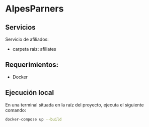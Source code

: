 # AlpesParners

## Servicios
Servicio de afiliados:
-  carpeta raíz: afiliates

## Requerimientos:
- Docker

## Ejecución local
En una terminal situada en la raíz del proyecto, ejecuta el siguiente comando:

```bash
docker-compose up --build
```
